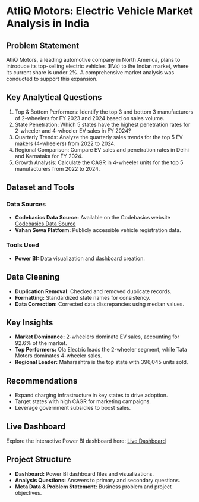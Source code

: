 # AtliQ Motors: Electric Vehicle Market Analysis in India

## Problem Statement
AtliQ Motors, a leading automotive company in North America, plans to introduce its top-selling electric vehicles (EVs) to the Indian market, where its current share is under 2%. A comprehensive market analysis was conducted to support this expansion.

## Key Analytical Questions
1. Top & Bottom Performers: Identify the top 3 and bottom 3 manufacturers of 2-wheelers for FY 2023 and 2024 based on sales volume.
2. State Penetration: Which 5 states have the highest penetration rates for 2-wheeler and 4-wheeler EV sales in FY 2024?
3. Quarterly Trends: Analyze the quarterly sales trends for the top 5 EV makers (4-wheelers) from 2022 to 2024.
4. Regional Comparison: Compare EV sales and penetration rates in Delhi and Karnataka for FY 2024.
5. Growth Analysis: Calculate the CAGR in 4-wheeler units for the top 5 manufacturers from 2022 to 2024.

## Dataset and Tools
### Data Sources
- **Codebasics Data Source:** Available on the Codebasics website [Codebasics Data Source](https://codebasics.io/challenge/codebasics-resume-project-challenge)
- **Vahan Sewa Platform:** Publicly accessible vehicle registration data.

### Tools Used
- **Power BI:** Data visualization and dashboard creation.

## Data Cleaning
- **Duplication Removal:** Checked and removed duplicate records.
- **Formatting:** Standardized state names for consistency.
- **Data Correction:** Corrected data discrepancies using median values.

## Key Insights
- **Market Dominance:** 2-wheelers dominate EV sales, accounting for 92.6% of the market.
- **Top Performers:** Ola Electric leads the 2-wheeler segment, while Tata Motors dominates 4-wheeler sales.
- **Regional Leader:** Maharashtra is the top state with 396,045 units sold.

## Recommendations
- Expand charging infrastructure in key states to drive adoption.
- Target states with high CAGR for marketing campaigns.
- Leverage government subsidies to boost sales.

## Live Dashboard
Explore the interactive Power BI dashboard here: [Live Dashboard](https://app.powerbi.com/groups/me/reports/0c5f9c86-6f4d-4d43-814a-020a93e925d6/035cf18d6db9c8e08bb0?experience=power-bi)

## Project Structure
- **Dashboard:** Power BI dashboard files and visualizations.
- **Analysis Questions:** Answers to primary and secondary questions.
- **Meta Data & Problem Statement:** Business problem and project objectives.
